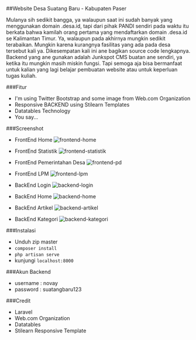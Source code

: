 ##Website Desa Suatang Baru - Kabupaten Paser

Mulanya sih sedikit bangga, ya walaupun saat ini sudah banyak yang menggunakan domain .desa.id, tapi dari pihak PANDI sendiri pada waktu itu berkata bahwa kamilah orang pertama yang mendaftarkan domain .desa.id se Kalimantan Timur. Ya, walaupun pada akhirnya mungkin sedikit terabaikan. Mungkin karena kurangnya fasilitas yang ada pada desa tersebut kali ya. Dikesempatan kali ini ane bagikan source code lengkapnya. Backend yang ane gunakan adalah Junkspot CMS buatan ane sendiri, ya ketika itu mungkin masih miskin fungsi. Tapi semoga aja bisa bermanfaat untuk kalian yang lagi belajar pembuatan website atau untuk keperluan tugas kuliah. 

###Fitur
 - I'm using Twitter Bootstrap and some image from Web.com Organization
 - Responsive BACKEND using Stilearn Templates
 - Datatables Technology
 - You say...

###Screenshot
 - FrontEnd Home
   ![frontend-home](https://raw.github.com/novay/novay-gallery/master/My%20Screenshot/suatang/suatang-front.JPG)
 - FrontEnd Statistik
   ![frontend-statistik](https://raw.github.com/novay/novay-gallery/master/My%20Screenshot/suatang/suatang-front-statistik.JPG)
 - FrontEnd Pemerintahan Desa
   ![frontend-pd](https://raw.github.com/novay/novay-gallery/master/My%20Screenshot/suatang/suatang-front-pd.JPG)
 - FrontEnd LPM
   ![frontend-lpm](https://raw.github.com/novay/novay-gallery/master/My%20Screenshot/suatang/suatang-front-lpm.JPG)

 - BackEnd Login
   ![backend-login](https://raw.github.com/novay/novay-gallery/master/My%20Screenshot/suatang/suatang-login.JPG)
 - BackEnd Home
   ![backend-home](https://raw.github.com/novay/novay-gallery/master/My%20Screenshot/suatang/suatang-admin-home.JPG)
 - BackEnd Artikel
   ![backend-artikel](https://raw.github.com/novay/novay-gallery/master/My%20Screenshot/suatang/suatang-admin-artikel.jpg)
 - BackEnd Kategori
   ![backend-kategori](https://raw.github.com/novay/novay-gallery/master/My%20Screenshot/suatang/suatang-admin-kategori.JPG)

###Instalasi
 - Unduh zip master
 - `composer install`
 - `php artisan serve`
 - kunjungi `localhost:8000`

###Akun Backend
 - username : novay
 - password : suatangbaru123

###Credit
 - Laravel
 - Web.com Organization
 - Datatables
 - Stilearn Responsive Template
